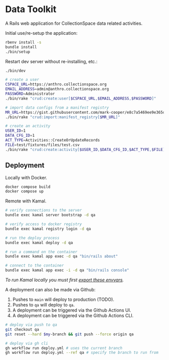# Data Toolkit

A Rails web application for CollectionSpace data related activities.

Initial use/re-setup the application:

```bash
rbenv install -s
bundle install
./bin/setup
```

Restart dev server without re-installing, etc.:

```bash
./bin/dev
```

```bash
# create a user
CSPACE_URL=https://anthro.collectionspace.org
EMAIL_ADDRESS=admin@anthro.collectionspace.org
PASSWORD=Administrator
./bin/rake "crud:create:user[$CSPACE_URL,$EMAIL_ADDRESS,$PASSWORD]"

# import data configs from a manifest registry
MR_URL=https://gist.githubusercontent.com/mark-cooper/e8c7a5469ee9e365dc3265068726ed94/raw/8d1384a9172f508c326508aa86c97fa24acf4f21/meta-manifest.json
./bin/rake "crud:import:manifest_registry[$MR_URL]"

# create an activity
USER_ID=1
DATA_CFG_ID=1
ACT_TYPE=Activities::CreateOrUpdateRecords
FILE=test/fixtures/files/test.csv
./bin/rake "crud:create:activity[$USER_ID,$DATA_CFG_ID,$ACT_TYPE,$FILE]"
```

## Deployment

Locally with Docker.

```bash
docker compose build
docker compose up
```

Remote with Kamal.

```bash
# verify connections to the server
bundle exec kamal server bootstrap -d qa

# verify access to docker registry
bundle exec kamal registry login -d qa

# run the deploy process
bundle exec kamal deploy -d qa

# run a command on the container
bundle exec kamal app exec -d qa "bin/rails about"

# connect to the container
bundle exec kamal app exec -i -d qa "bin/rails console"
```

_To run Kamal locally you must first [export these envvars](.kamal/secrets-common)._

A deployment can also be made via Github:

1. Pushes to `main` will deploy to production (TODO).
2. Pushes to `qa` will deploy to `qa`.
3. A deployment can be triggered via the Github Actions UI.
4. A deployment can be triggered via the Github Actions CLI.

```bash
# deploy via push to qa
git checkout qa
git reset --hard $my-branch && git push --force origin qa

# deploy via gh cli
gh workflow run deploy.yml # uses the current branch
gh workflow run deploy.yml --ref qa # specify the branch to run from
```
